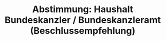 ---
abstimmung:
  abstimmung: 1
  bundestagssitzung: 40
  datum: 1. Juni 2022
  legislaturperiode: 20
categories:
- Todo
data:
- title: Abstimmungsergebnis 20220601_1.pdf
  url: /res/2025-btw/abstimmungsergebnisse/20220601_1.pdf
- title: Abstimmungsergebnis 20220601_1_xls.xlsx
  url: /res/2025-btw/abstimmungsergebnisse/20220601_1_xls.xlsx
- title: Abstimmungsergebnis 20220601_1_xls.csv
  url: /res/2025-btw/abstimmungsergebnisse_csv/20220601_1_xls.csv
documents:
- local: /res/2025-btw/drucksachen/2001000.pdf
  summary: null
  title: Drucksache 20/1000
  url: https://dserver.bundestag.de/btd/20/010/2001000.pdf
- local: /res/2025-btw/drucksachen/2001604.pdf
  summary: '### Beschlussempfehlung des Haushaltsausschusses


    Der Haushaltsausschuss empfiehlt die Annahme des Entwurfs eines Gesetzes über
    die Feststellung des Bundeshaushaltsplans für das Haushaltsjahr 2022 (Einzelplan
    04, Geschäftsbereich des Bundeskanzlers und des Bundeskanzleramts).


    **Kernpunkte und Ziele:**


    * Annahme des Einzelplans 04 mit Änderungen

    * Anpassung der Abschlusssummen'
  title: Drucksache 20/1604
  url: https://dserver.bundestag.de/btd/20/016/2001604.pdf
- local: /res/2025-btw/drucksachen/2001626.pdf
  summary: '### Ergänzungsdrucksache des Haushaltsausschusses


    Diese Drucksache enthält Ergänzungen zu den Beschlussempfehlungen des Haushaltsausschusses
    bezüglich des Bundeshaushaltsplans 2022.  Sie umfasst Anpassungen zu verschiedenen
    Einzelplänen,  insbesondere zu Personal- und Sachausgaben.


    **Kernpunkte und Ziele:**


    * Anpassung der Haushaltsansätze

    * Änderungen der Personalstellen

    * Aktualisierung der Verpflichtungsermächtigungen


    '
  title: Drucksache 20/1626
  url: https://dserver.bundestag.de/btd/20/016/2001626.pdf
ergebnis:
  AfD:
    enthaltung: 0
    gesamt: 80
    ja: 0
    nein: 76
    nichtabgegeben: 4
    ungueltig: 0
  Bündnis 90/Die Grünen:
    enthaltung: 0
    gesamt: 118
    ja: 107
    nein: 0
    nichtabgegeben: 11
    ungueltig: 0
  CDU/CSU:
    enthaltung: 0
    gesamt: 197
    ja: 0
    nein: 183
    nichtabgegeben: 14
    ungueltig: 0
  Die Linke:
    enthaltung: 0
    gesamt: 39
    ja: 0
    nein: 36
    nichtabgegeben: 3
    ungueltig: 0
  FDP:
    enthaltung: 0
    gesamt: 92
    ja: 90
    nein: 0
    nichtabgegeben: 2
    ungueltig: 0
  Fraktionslos:
    enthaltung: 0
    gesamt: 4
    ja: 1
    nein: 2
    nichtabgegeben: 1
    ungueltig: 0
  SPD:
    enthaltung: 0
    gesamt: 204
    ja: 193
    nein: 0
    nichtabgegeben: 11
    ungueltig: 0
layout: abstimmung
links:
- title: Link zu bundestag.de
  url: https://www.bundestag.de/parlament/plenum/abstimmung/abstimmung?id=778
preview: 'Deutscher Bundestag


  40. Sitzung des Deutschen Bundestages

  am Mittwoch, 1. Juni 2022


  Endgültiges Ergebnis der Namentlichen Abstimmung Nr. 1


  Beschlussempfehlungen des Haushaltsausschusses (8. Ausschuss)

  zu dem Entwurf eines Gesetzes über die Feststellung des Bundeshaushaltsplans für
  das

  Haushaltsjahr 2022 (Haushaltsgesetz 2022)

  Einzelplan 04

  Geschäftsbereich des Bundeskanzlers und des Bundeskanzleramts

  Drs. 20/1000, 20/1604 und 20/1626'
tags:
- Todo
title: 'Abstimmung: Haushalt Bundeskanzler / Bundeskanzleramt (Beschlussempfehlung)'
---